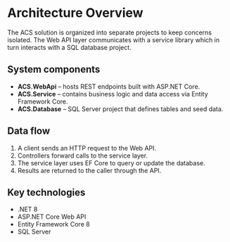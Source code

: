 # Architecture Overview

The ACS solution is organized into separate projects to keep concerns isolated. The Web API layer communicates with a service library which in turn interacts with a SQL database project.

## System components
- **ACS.WebApi** &ndash; hosts REST endpoints built with ASP.NET Core.
- **ACS.Service** &ndash; contains business logic and data access via Entity Framework Core.
- **ACS.Database** &ndash; SQL Server project that defines tables and seed data.

## Data flow
1. A client sends an HTTP request to the Web API.
2. Controllers forward calls to the service layer.
3. The service layer uses EF Core to query or update the database.
4. Results are returned to the caller through the API.

## Key technologies
- .NET 8
- ASP.NET Core Web API
- Entity Framework Core 8
- SQL Server
